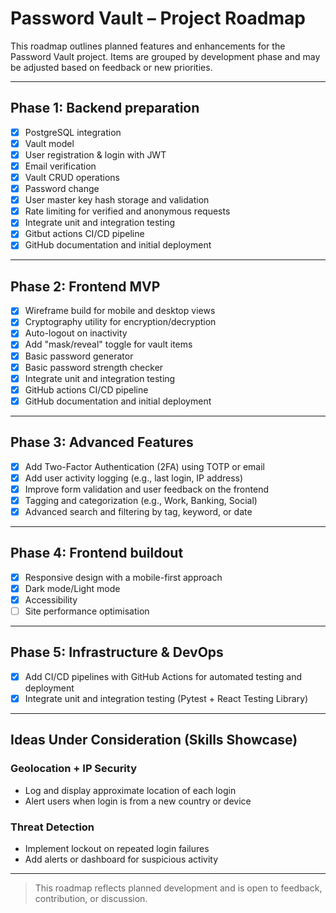 # Password Vault – Project Roadmap

This roadmap outlines planned features and enhancements for the Password Vault project. Items are grouped by development phase and may be adjusted based on feedback or new priorities.

---

## Phase 1: Backend preparation

- [x] PostgreSQL integration
- [x] Vault model
- [x] User registration & login with JWT
- [x] Email verification
- [x] Vault CRUD operations
- [x] Password change
- [x] User master key hash storage and validation
- [x] Rate limiting for verified and anonymous requests
- [x] Integrate unit and integration testing
- [x] Gitbut actions CI/CD pipeline
- [x] GitHub documentation and initial deployment

---

## Phase 2: Frontend MVP

- [x] Wireframe build for mobile and desktop views
- [x] Cryptography utility for encryption/decryption
- [x] Auto-logout on inactivity
- [x] Add "mask/reveal" toggle for vault items
- [x] Basic password generator
- [x] Basic password strength checker
- [x] Integrate unit and integration testing
- [x] GitHub actions CI/CD pipeline
- [x] GitHub documentation and initial deployment

---

## Phase 3: Advanced Features

- [x] Add Two-Factor Authentication (2FA) using TOTP or email
- [x] Add user activity logging (e.g., last login, IP address)
- [x] Improve form validation and user feedback on the frontend
- [x] Tagging and categorization (e.g., Work, Banking, Social)
- [x] Advanced search and filtering by tag, keyword, or date

---

## Phase 4: Frontend buildout

- [x] Responsive design with a mobile-first approach
- [x] Dark mode/Light mode
- [x] Accessibility
- [ ] Site performance optimisation

---

## Phase 5: Infrastructure & DevOps

- [x] Add CI/CD pipelines with GitHub Actions for automated testing and deployment
- [x] Integrate unit and integration testing (Pytest + React Testing Library)

---

## Ideas Under Consideration (Skills Showcase)

### Geolocation + IP Security

- Log and display approximate location of each login
- Alert users when login is from a new country or device

### Threat Detection

- Implement lockout on repeated login failures
- Add alerts or dashboard for suspicious activity

---

> This roadmap reflects planned development and is open to feedback, contribution, or discussion.
